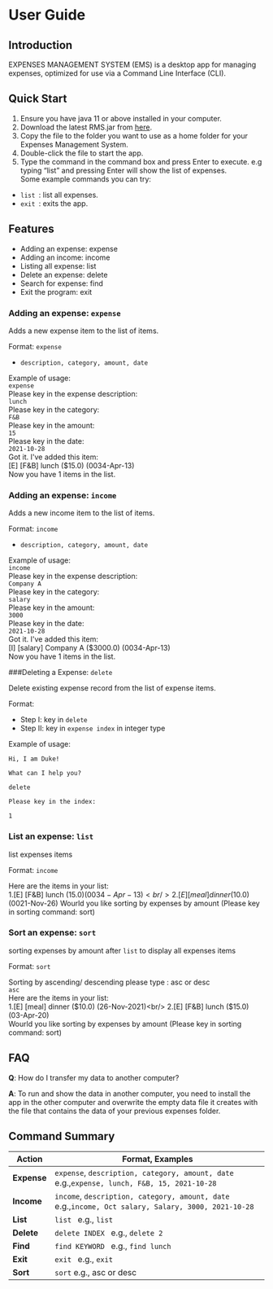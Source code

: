 # User Guide

## Introduction

EXPENSES MANAGEMENT SYSTEM (EMS) is a desktop app for managing expenses, optimized for use via a Command Line
Interface (CLI).

## Quick Start

1. Ensure you have java 11 or above installed in your computer.
1. Download the latest RMS.jar from [here](https://github.com/AY2122S1-TIC4001-F18-2/tp/releases).
1. Copy the file to the folder you want to use as a home folder for your Expenses Management System.
1. Double-click the file to start the app.
1. Type the command in the command box and press Enter to execute. e.g typing “list” and pressing Enter will show the
   list of expenses. <br/>
   Some example commands you can try:

* ```list ```: list all expenses.
* ```exit ```: exits the app.

## Features

* Adding an expense: expense
* Adding an income: income
* Listing all expense: list
* Delete an expense: delete
* Search for expense: find
* Exit the program: exit

### Adding an expense: `expense`

Adds a new expense item to the list of items.

Format: `expense`

* `description, category, amount, date`

Example of usage: <br/>
`expense` <br/>
Please key in the expense description:<br/>
`lunch` <br/>
Please key in the category: <br/>
`F&B` <br/>
Please key in the amount: <br/>
`15` <br/>
Please key in the date: <br/>
`2021-10-28` <br/>
Got it. I've added this item: <br/>
[E] [F&B] lunch ($15.0) (0034-Apr-13) <br/>
Now you have 1 items in the list. <br/>

### Adding an expense: `income`

Adds a new income item to the list of items.

Format: `income`

* `description, category, amount, date`

Example of usage: <br/>
`income` <br/>
Please key in the expense description:<br/>
`Company A` <br/>
Please key in the category: <br/>
`salary` <br/>
Please key in the amount: <br/>
`3000` <br/>
Please key in the date: <br/>
`2021-10-28` <br/>
Got it. I've added this item: <br/>
[I] [salary] Company A ($3000.0) (0034-Apr-13) <br/>
Now you have 1 items in the list. <br/>

###Deleting a Expense: `delete`

Delete existing expense record from the list of expense items.

Format: 
* Step I: key in `delete`
* Step II: key in `expense index` in integer type

Example of usage:

`Hi, I am Duke!`

`What can I help you?`

`delete`

`Please key in the index:`

`1`

### List an expense: `list`

list expenses items

Format: `income`

Here are the items in your list: <br/>
1.[E] [F&B] lunch ($15.0) (0034-Apr-13) <br/>
2.[E] [meal] dinner ($10.0) (0021-Nov-26)
Wourld you like sorting by expenses by amount
(Please key in sorting command: sort)

### Sort an expense: `sort`

sorting expenses by amount after `list` to display all expenses items

Format: `sort`

Sorting by ascending/ descending please type : asc or desc <br/>
`asc` <br/>
Here are the items in your list: <br/>
1.[E] [meal] dinner ($10.0) (26-Nov-2021)<br/>
2.[E] [F&B] lunch ($15.0) (03-Apr-20)<br/>
Wourld you like sorting by expenses by amount
(Please key in sorting command: sort)





## FAQ

**Q**: How do I transfer my data to another computer?

**A**: To run and show the data in another computer, you need to install the app in the other computer and overwrite the
empty data file it creates with the file that contains the data of your previous expenses folder.

## Command Summary

**Action** | **Format, Examples**
------------ | -------------
**Expense** | ```expense```, ```description, category, amount, date``` e.g.,```expense, lunch, F&B, 15, 2021-10-28 ```
**Income** | ```income```, ```description, category, amount, date``` e.g.,```income, Oct salary, Salary, 3000, 2021-10-28 ```
**List** | ```list ``` e.g., ```list ```
**Delete** | ```delete INDEX ``` e.g., ```delete 2 ```
**Find** | ```find KEYWORD ``` e.g., ```find lunch ```
**Exit** | ```exit ``` e.g., ```exit ```
**Sort** | ```sort``` e.g., asc or desc